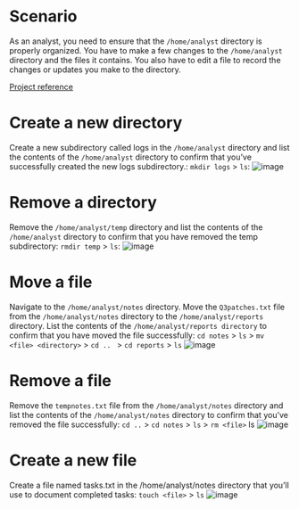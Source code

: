 # Scenario
As an analyst, you need to ensure that the `/home/analyst` directory is properly organized. You have to make a few changes to the `/home/analyst` directory and the files it contains. You also have to edit a file to record the changes or updates you make to the directory.

[Project reference](https://www.coursera.org/learn/linux-and-sql/home/welcome)

# Create a new directory
Create a new subdirectory called logs in the `/home/analyst` directory and list the contents of the `/home/analyst` directory to confirm that you’ve successfully created the new logs subdirectory.: `mkdir logs` > `ls`:
![image](https://github.com/user-attachments/assets/2f6ce4ae-4096-49b0-a41d-9eaf9b72a7e9)

# Remove a directory
Remove the `/home/analyst/temp` directory and list the contents of the `/home/analyst` directory to confirm that you have removed the temp subdirectory: `rmdir temp` > `ls`:
![image](https://github.com/user-attachments/assets/d1845655-2a10-4935-ac60-78a78e71f578)

# Move a file
Navigate to the `/home/analyst/notes` directory. Move the `Q3patches.txt` file from the `/home/analyst/notes` directory to the `/home/analyst/reports` directory. List the contents of the `/home/analyst/reports directory` to confirm that you have moved the file successfully: `cd notes` > `ls` > `mv <file> <directory>` > `cd .. ` > `cd reports` > `ls`
![image](https://github.com/user-attachments/assets/49460ad9-ade4-40c5-a841-368679d1cd0a)

# Remove a file
Remove the `tempnotes.txt` file from the `/home/analyst/notes` directory and list the contents of the `/home/analyst/notes` directory to confirm that you’ve removed the file successfully: `cd ..` > `cd notes` > `ls` > `rm <file>` ls
![image](https://github.com/user-attachments/assets/5e9babc9-08cd-4804-9ac7-dd13f4f2672b)

# Create a new file
Create a file named tasks.txt in the /home/analyst/notes directory that you’ll use to document completed tasks: `touch <file>` > `ls`
![image](https://github.com/user-attachments/assets/95b6e5c7-64d3-4a79-96b2-f1c301186f27)


